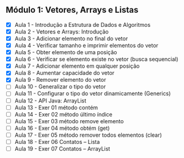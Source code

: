 ## Módulo 1: Vetores, Arrays e Listas

- [x] Aula 1 - Introdução a Estrutura de Dados e Algoritmos
- [x] Aula 2 - Vetores e Arrays: Introdução 
- [x] Aula 3 - Adicionar elemento no final do vetor
- [x] Aula 4 - Verificar tamanho e imprimir elementos do vetor
- [x] Aula 5 - Obter elemento de uma posição
- [x] Aula 6 - Verificar se elemento existe no vetor (busca sequencial)
- [x] Aula 7 - Adicionar elemento em qualquer posição
- [x] Aula 8 - Aumentar capacidade do vetor
- [x] Aula 9 - Remover elemento do vetor
- [ ] Aula 10 - Generalizar o tipo do vetor
- [ ] Aula 11 - Configurar o tipo do vetor dinamicamente (Generics)
- [ ] Aula 12 - API Java: ArrayList
- [ ] Aula 13 - Exer 01 método contém
- [ ] Aula 14 - Exer 02 método último índice
- [ ] Aula 15 - Exer 03 método remove elemento
- [ ] Aula 16 - Exer 04 método obtém (get)
- [ ] Aula 17 - Exer 05 método remover todos elementos (clear)
- [ ] Aula 18 - Exer 06 Contatos – Lista
- [ ] Aula 19 - Exer 07 Contatos – ArrayList
